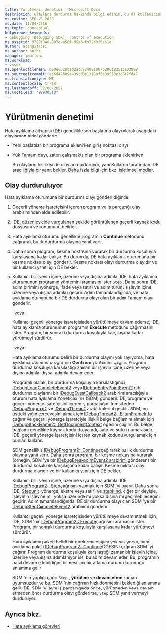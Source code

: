 ```yaml
---
title: Yürütmenin denetimi | Microsoft Docs
description: Olayları durdurma hakkında bilgi edinin, bu da kullanıcının IDE aracılığıyla kullanıcıdan bir yanıt beklediği anlamına gelir.
ms.custom: SEO-VS-2020
ms.date: 11/04/2016
ms.topic: conceptual
helpviewer_keywords:
- debugging [Debugging SDK], control of execution
ms.assetid: 97071846-007e-450f-95a6-f072d0f5e61e
author: acangialosi
ms.author: anthc
manager: jmartens
ms.workload:
- vssdk
ms.openlocfilehash: b00e0529c1d2ac7224881067628618251ba03898
ms.sourcegitcommit: ae6d47b09a439cd0e13180f5e89510e3e347fd47
ms.translationtype: MT
ms.contentlocale: tr-TR
ms.lasthandoff: 02/08/2021
ms.locfileid: "99930518"
---
```

# <a name="control-of-execution"></a>Yürütmenin denetimi
Hata ayıklama altyapısı (DE) genellikle son başlatma olayı olarak aşağıdaki olaylardan birini gönderir:

- Yeni başlatılan bir programa eklenirken giriş noktası olayı

- Yük Tamam olayı, zaten çalışmakta olan bir programa eklenirken

  Bu olayların her ikisi de olayları durduruyor, yani Kullanıcı tarafından IDE aracılığıyla bir yanıt bekler. Daha fazla bilgi için bkz. [işletimsel modlar](../../extensibility/debugger/operational-modes.md).

## <a name="stopping-event"></a>Olay durduruluyor
 Hata ayıklama oturumuna bir durdurma olayı gönderildiğinde:

1. Geçerli yönerge işaretçisini içeren program ve iş parçacığı olay arabiriminden elde edilebilir.

2. IDE, düzenleyicide vurgulanan şekilde görüntülenen geçerli kaynak kodu dosyasını ve konumunu belirler.

3. Hata ayıklama oturumu genellikle programın **Continue** metodunu çağırarak bu ilk durdurma olayına yanıt verir.

4. Daha sonra program, kesme noktasına vurarak bir durdurma koşuluyla karşılaşana kadar çalışır. Bu durumda, DE hata ayıklama oturumuna bir kesme noktası olayı gönderir. Kesme noktası olayı durdurma olayıdır ve bir kullanıcı yanıtı için DE bekler.

5. Kullanıcı bir işlevin içine, üzerine veya dışına adımla, IDE, hata ayıklama oturumunun programın yöntemini aramasını ister `Step` . Daha sonra IDE, adım birimini (yönerge, ifade veya satır) ve adım türünü (işlevin içine, üzerine veya dışına adımla) geçirir. Adım tamamlandığında, ve hata ayıklama oturumuna bir DE durdurma olayı olan bir adım Tamam olayı gönderir.

    -veya-

    Kullanıcı geçerli yönerge işaretçisinden yürütülmeye devam ederse, IDE, hata ayıklama oturumunun programın **Execute** metodunu çağırmasını ister. Program, bir sonraki durdurma koşuluyla karşılaşana kadar yürütmeyi sürdürür.

    -veya-

    Hata ayıklama oturumu belirli bir durdurma olayını yok sayıyorsa, hata ayıklama oturumu programın **Continue** yöntemini çağırır. Program durdurma koşuluyla karşılaştığı zaman bir işlevin içine, üzerine veya dışına adımlandıysa, adımla devam eder.

   Programlı olarak, bir durdurma koşuluyla karşılaştığında, [IDebugLoadCompleteEvent2](../../extensibility/debugger/reference/idebugloadcompleteevent2.md) veya [IDebugEntryPointEvent2](../../extensibility/debugger/reference/idebugentrypointevent2.md) gibi durdurma olaylarını bir [IDebugEventCallback2](../../extensibility/debugger/reference/idebugeventcallback2.md) arabirimi aracılığıyla oturum hata ayıklama Yöneticisi 'ne (SDM) gönderir. DE, programı ve geçerli yönerge işaretçisini içeren iş parçacığını temsil eden [IDebugProgram2](../../extensibility/debugger/reference/idebugprogram2.md) ve [IDebugThread2](../../extensibility/debugger/reference/idebugthread2.md) arabirimlerini geçirir. SDM, en üstteki yığın çerçevesini almak için [IDebugThread2:: EnumFrameInfo](../../extensibility/debugger/reference/idebugthread2-enumframeinfo.md) çağırır ve geçerli yönerge işaretçiyle ilişkili belge bağlamını almak için [IDebugStackFrame2:: GetDocumentContext](../../extensibility/debugger/reference/idebugstackframe2-getdocumentcontext.md) öğesini çağırır. Bu belge bağlamı genellikle kaynak kodu dosya adı, satır ve sütun numarasıdır. IDE, geçerli yönerge işaretçisini içeren kaynak kodunu vurgulamak için bunları kullanır.

   SDM genellikle [IDebugProgram2:: Continue](../../extensibility/debugger/reference/idebugprogram2-continue.md)çağırarak bu ilk durdurma olayına yanıt verir. Daha sonra program, bir kesme noktasına vurarak (örneğin, SDM 'ye bir [IDebugBreakpointEvent2 arabirimi](../../extensibility/debugger/reference/idebugbreakpointevent2.md) gönderen) bir durdurma koşulu ile karşılaşana kadar çalışır. Kesme noktası olayı durdurma olayıdır ve bir kullanıcı yanıtı için DE bekler.

   Kullanıcı bir işlevin içine, üzerine veya dışına adımla, IDE, [IDebugProgram2:: Step](../../extensibility/debugger/reference/idebugprogram2-step.md)çağrısını yapmak için SDM 'yi uyarır. Daha sonra IDE, [Stepunit](../../extensibility/debugger/reference/stepunit.md) (yönerge, ekstre veya satır) ve [stepkind](../../extensibility/debugger/reference/stepkind.md), diğer bir deyişle, işlevinin işlevine mi, yoksa üzerinde mi yoksa dışına mı geçirilebileceğini geçirir. Adım tamamlandığında, DE bir durdurma olayı olan SDM 'ye bir [IDebugStepCompleteEvent2](../../extensibility/debugger/reference/idebugstepcompleteevent2.md) arabirimi gönderir.

   Kullanıcı geçerli yönerge işaretçisinden yürütülmeye devam etmek için, IDE, SDM 'nin [IDebugProgram2:: Execute](../../extensibility/debugger/reference/idebugprogram2-execute.md)çağrısını aramasını ister. Program, bir sonraki durdurma koşuluyla karşılaşana kadar yürütmeyi sürdürür.

   Hata ayıklama paketi belirli bir durdurma olayını yok sayıyorsa, hata ayıklama paketi [IDebugProgram2:: Continue](../../extensibility/debugger/reference/idebugprogram2-continue.md)ÖĞESINI çağıran SDM 'yi çağırır. Program durdurma koşuluyla karşılaştığı zaman bir işlevin içine, üzerine veya dışına adımlanıyor ise, bu adım devam eder. Bu, programın nasıl devam edebildiğini bilmesi için bir atlama durumu koruduğu anlamına gelir.

   SDM 'nin yaptığı çağrı `Step` , **yürütme** ve **devam etme** zaman uyumsuzdur ve bu, SDM 'nin çağrının hızlı dönmesini beklediği anlamına gelir. DE, SDM 'yi aynı iş parçacığında önce, yürütmeden veya devam etmeden önce durdurma olayı gönderirse, `Step` SDM yanıt vermeyi durduruyor.  

## <a name="see-also"></a>Ayrıca bkz.
- [Hata ayıklama görevleri](../../extensibility/debugger/debugging-tasks.md)
